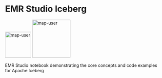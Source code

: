 # EMR Studio Iceberg

<img width="85" alt="map-user" src="https://img.shields.io/badge/views-325-green"> <img width="125" alt="map-user" src="https://img.shields.io/badge/unique visits-127-green">

EMR Studio notebook demonstrating the core concepts and code examples for Apache Iceberg
